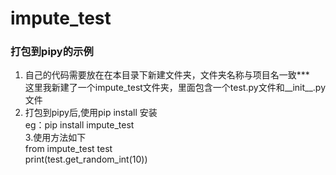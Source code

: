 # impute_test
### 打包到pipy的示例</br>
1. 自己的代码需要放在在本目录下新建文件夹，文件夹名称与项目名一致***</br>
   这里我新建了一个impute_test文件夹，里面包含一个test.py文件和__init__.py文件
2. 打包到pipy后,使用pip install <you package> 安装</br>
   eg：pip install impute_test</br>
3.使用方法如下</br>
from impute_test test</br>
print(test.get_random_int(10))</br>
